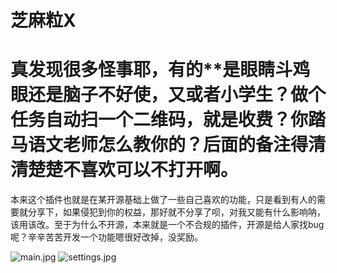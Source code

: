 # 芝麻粒X

# 真发现很多怪事耶，有的**是眼睛斗鸡眼还是脑子不好使，又或者小学生？做个任务自动扫一个二维码，就是收费？你踏马语文老师怎么教你的？后面的备注得清清楚楚不喜欢可以不打开啊。

本来这个插件也就是在某开源基础上做了一些自己喜欢的功能，只是看到有人的需要就分享下，如果侵犯到你的权益，那好就不分享了呗，对我又能有什么影响呐，该用该改。至于为什么不开源，本来就是一个不合规的插件，开源是给人家找bug呢？辛辛苦苦开发一个功能嗯很好改掉，没奖励。

![main.jpg](https://lsky.uuk.us.kg/i/2024/07/14/6692d333679a3.jpg)
![settings.jpg](https://lsky.uuk.us.kg/i/2024/07/14/6692d3332c846.jpg)
